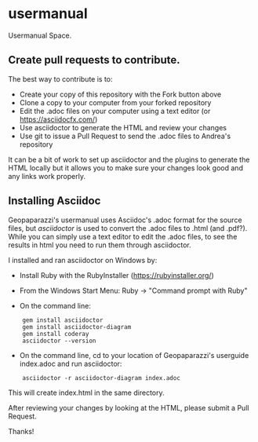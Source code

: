 # usermanual

Usermanual Space.

## Create pull requests to contribute.

The best way to contribute is to:

- Create your copy of this repository with the Fork button above
- Clone a copy to your computer from your forked repository
- Edit the .adoc files on your computer using a text editor (or https://asciidocfx.com/)
- Use asciidoctor to generate the HTML and review your changes
- Use git to issue a Pull Request to send the .adoc files to Andrea's repository

It can be a bit of work to set up asciidoctor and the plugins to generate the HTML locally but it allows you to make sure your changes look good and any links work properly.



## Installing Asciidoc

Geopaparazzi's usermanual uses Asciidoc's .adoc format for the source files, but *asciidoctor* is used to convert the .adoc files to .html (and .pdf?). While you can simply use a text editor to edit the .adoc files, to see the results in html you need to run them through asciidoctor.

I installed and ran asciidoctor on Windows by:

- Install Ruby with the RubyInstaller (https://rubyinstaller.org/)

- From the Windows Start Menu:
   Ruby -> "Command prompt with Ruby"

- On the command line:
```
    gem install asciidoctor
    gem install asciidoctor-diagram
    gem install coderay
    asciidoctor --version
```
- On the command line, cd to your location of Geopaparazzi's userguide index.adoc and run asciidoctor:
```
    asciidoctor -r asciidoctor-diagram index.adoc
```

This will create index.html in the same directory.

After reviewing your changes by looking at the HTML, please submit a Pull Request.

Thanks!


